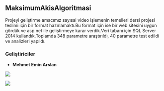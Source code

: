 ## MaksimumAkisAlgoritmasi
Projeyi geliştirme amacımız sayısal video işlemenin temelleri dersi projesi teslimi için bir format hazırlamaktı.Bu format için ise bir web sitesini uygun gördük ve asp.net ile geliştirmeye karar verdik.Veri tabanı için SQL Server 2014 kullandık.Toplamda 348 parametre araştırıldı, 40 parametre test edildi ve analizleri yapıldı.

### Geliştiriciler
- **Mehmet Emin Arslan**

![](Readmefoto/akis1.png)

![](Readmefoto/akis2.png) 

